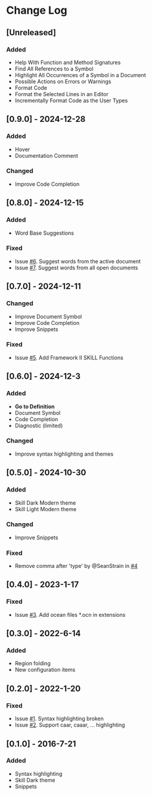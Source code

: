 # Change Log

## [Unreleased]

### Added

- Help With Function and Method Signatures
- Find All References to a Symbol
- Highlight All Occurrences of a Symbol in a Document
- Possible Actions on Errors or Warnings
- Format Code
- Format the Selected Lines in an Editor
- Incrementally Format Code as the User Types

## [0.9.0] - 2024-12-28

### Added

- Hover
- Documentation Comment

### Changed

- Improve Code Completion

## [0.8.0] - 2024-12-15

### Added

- Word Base Suggestions

### Fixed

- Issue [#6](https://github.com/herbertagosto/code-skill/issues/6). Suggest words from the active document
- Issue [#7](https://github.com/herbertagosto/code-skill/issues/7). Suggest words from all open documents

## [0.7.0] - 2024-12-11

### Changed

- Improve Document Symbol
- Improve Code Completion
- Improve Snippets

### Fixed

- Issue [#5](https://github.com/herbertagosto/code-skill/issues/5). Add Framework II SKILL Functions

## [0.6.0] - 2024-12-3

### Added

- **Go to Definition**
- Document Symbol
- Code Completion
- Diagnostic (limited)

### Changed

- Improve syntax highlighting and themes

## [0.5.0] - 2024-10-30

### Added

- Skill Dark Modern theme
- Skill Light Modern theme

### Changed

- Improve Snippets

### Fixed

- Remove comma after 'type' by @SeanStrain in [#4](https://github.com/herbertagosto/code-skill/issues/4)

## [0.4.0] - 2023-1-17

### Fixed

- Issue [#3](https://github.com/herbertagosto/code-skill/issues/3). Add ocean files *.ocn in extensions

## [0.3.0] - 2022-6-14

### Added

- Region folding
- New configuration items

## [0.2.0] - 2022-1-20

### Fixed

- Issue [#1](https://github.com/herbertagosto/code-skill/issues/1). Syntax highlighting broken
- Issue [#2](https://github.com/herbertagosto/code-skill/issues/2). Support caar, caaar, ... highlighting

## [0.1.0] - 2016-7-21

### Added

- Syntax highlighting
- Skill Dark theme
- Snippets





